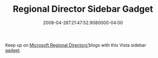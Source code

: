 ﻿---
title: Regional Director Sidebar Gadget
date: "2008-04-28T21:47:52.9080000-04:00"
description: Keep up on Microsoft Regional Directors' blogs with this Vista sidebar gadget.
featuredImage: img/regional-director-sidebar-gadget-featured.png
---

Keep up on [Microsoft Regional Directors'](http://theregion.com/)blogs with this Vista sidebar [gadget](http://gallery.live.com/LiveItemDetail.aspx?li=d73ec145-95a0-4f62-b8a4-be0c8ac4f21e).

